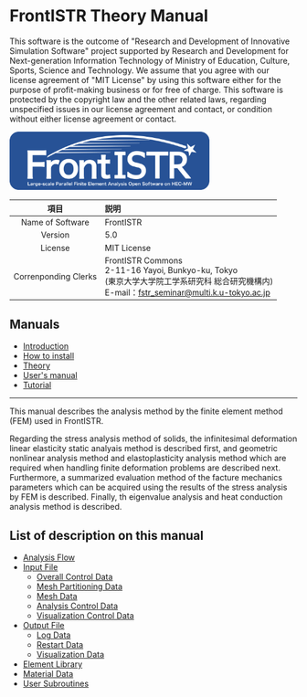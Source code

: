 <!-- 表記は FrontISTR ver. 0.0 で統一します -->
# FrontISTR Theory Manual

This software is the outcome of "Research and Development of Innovative Simulation Software" project supported by Research and Development for Next-generation Information Technology of Ministry of Education, Culture, Sports, Science and Technology. We assume that you agree with our license agreement of "MIT License" by using this software either for the purpose of profit-making business or for free of charge. This software is protected by the copyright law and the other related laws, regarding unspecified issues in our license agreement and contact, or condition without either license agreement or contact.

<img src="./image/FrontISTR_logo.png" width="350px">

| 項目 | 説明 |
|:---------:|:---------|
| Name of Software | FrontISTR |
| Version | 5.0 |
| License | MIT License |
| Correnponding Clerks | FrontISTR Commons<br>2-11-16 Yayoi, Bunkyo-ku, Tokyo<br>(東京大学大学院工学系研究科 総合研究機構内)<br>E-mail：fstr_seminar@multi.k.u-tokyo.ac.jp |

## Manuals

  - [Introduction]()
  - [How to install]()
  - [Theory]()
  - [User's manual]()
  - [Tutorial]()

<!-- ここまでテンプレート -->
---

This manual describes the analysis method by the finite element method (FEM) used in FrontISTR. 

Regarding the stress analysis method of solids, the infinitesimal deformation linear elasticity static analyais method is described first, and geometric nonlinear analysis method and elastoplasticity analysis method which are required when handling finite deformation problems are described next. Furthermore, a summarized evaluation method of the facture mechanics parameters which can be acquired using the results of the stress analysis by FEM is described. Finally, th eigenvalue analysis and heat conduction analysis method is described.

## List of description on this manual

- [Analysis Flow](./analysis_01)
- [Input File](./analysis_01)
    - [Overall Control Data](./analysis_02)
    - [Mesh Partitioning Data](./analysis_03)
    - [Mesh Data](./analysis_04)
    - [Analysis Control Data](./analysis_05)
    - [Visualization Control Data](./analysis_05)
- [Output File](./analysis_01)
    - [Log Data](./analysis_05)
    - [Restart Data](./analysis_05)
    - [Visualization Data](./analysis_05)
- [Element Library](./analysis_06)
- [Material Data](./analysis_07)
- [User Subroutines](./analysis_08)

